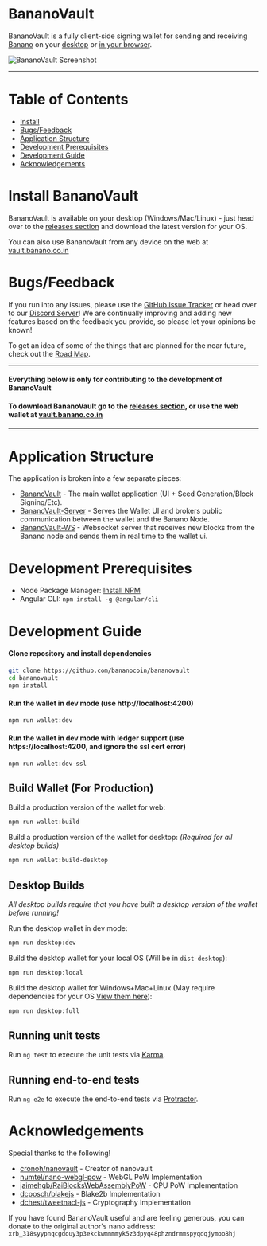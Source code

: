 # BananoVault

BananoVault is a fully client-side signing wallet for sending and receiving [Banano](https://github.com/bananocoin/banano)
on your [desktop](https://github.com/bananocoin/bananovault/releases) or [in your browser](https://vault.banano.co.in).

![BananoVault Screenshot](https://i.imgur.com/DWlPQdM.png)
___

# Table of Contents
* [Install](#install-bananovault)
* [Bugs/Feedback](#bugsfeedback)
* [Application Structure](#application-structure)
* [Development Prerequisites](#development-prerequisites)
* [Development Guide](#development-guide)
* [Acknowledgements](#acknowledgements)


# Install BananoVault
BananoVault is available on your desktop (Windows/Mac/Linux) - just head over to the [releases section](https://github.com/bananocoin/bananovault/releases) and download the latest version for your OS.

You can also use BananoVault from any device on the web at [vault.banano.co.in](https://vault.banano.co.in)


# Bugs/Feedback
If you run into any issues, please use the [GitHub Issue Tracker](https://github.com/bananocoin/bananovault/issues) or head over to our [Discord Server](https://discord.gg/SBPaSBS)!
We are continually improving and adding new features based on the feedback you provide, so please let your opinions be known!

To get an idea of some of the things that are planned for the near future, check out the [Road Map](https://github.com/bananocoin/bananovault/wiki/Road-Map).

___

#### Everything below is only for contributing to the development of BananoVault
#### To download BananoVault go to the [releases section](https://github.com/bananocoin/bananovault/releases), or use the web wallet at [vault.banano.co.in](https://vault.banano.co.in)

___

# Application Structure

The application is broken into a few separate pieces:

- [BananoVault](https://github.com/bananocoin/bananovault) - The main wallet application (UI + Seed Generation/Block Signing/Etc).
- [BananoVault-Server](https://github.com/bananocoin/bananovault-server) - Serves the Wallet UI and brokers public communication between the wallet and the Banano Node.
- [BananoVault-WS](https://github.com/bananocoin/bananovault-ws) - Websocket server that receives new blocks from the Banano node and sends them in real time to the wallet ui.


# Development Prerequisites
- Node Package Manager: [Install NPM](https://www.npmjs.com/get-npm)
- Angular CLI: `npm install -g @angular/cli`


# Development Guide
#### Clone repository and install dependencies
```bash
git clone https://github.com/bananocoin/bananovault
cd bananovault
npm install
```

#### Run the wallet in dev mode (use http://localhost:4200)
```bash
npm run wallet:dev
```

#### Run the wallet in dev mode with ledger support (use https://localhost:4200, and ignore the ssl cert error)
```bash
npm run wallet:dev-ssl
```

## Build Wallet (For Production)
Build a production version of the wallet for web:
```bash
npm run wallet:build
```

Build a production version of the wallet for desktop: *(Required for all desktop builds)*
```bash
npm run wallet:build-desktop
```

## Desktop Builds

*All desktop builds require that you have built a desktop version of the wallet before running!*

Run the desktop wallet in dev mode:
```bash
npm run desktop:dev
```

Build the desktop wallet for your local OS (Will be in `dist-desktop`):
```bash
npm run desktop:local
```

Build the desktop wallet for Windows+Mac+Linux (May require dependencies for your OS [View them here](https://www.electron.build/multi-platform-build)):
```bash
npm run desktop:full
```

## Running unit tests

Run `ng test` to execute the unit tests via [Karma](https://karma-runner.github.io).

## Running end-to-end tests

Run `ng e2e` to execute the end-to-end tests via [Protractor](http://www.protractortest.org/).

# Acknowledgements
Special thanks to the following!
- [cronoh/nanovault](https://github.com/cronoh/nanovault) - Creator of nanovault
- [numtel/nano-webgl-pow](https://github.com/numtel/nano-webgl-pow) - WebGL PoW Implementation
- [jaimehgb/RaiBlocksWebAssemblyPoW](https://github.com/jaimehgb/RaiBlocksWebAssemblyPoW) - CPU PoW Implementation
- [dcposch/blakejs](https://github.com/dcposch/blakejs) - Blake2b Implementation
- [dchest/tweetnacl-js](https://github.com/dchest/tweetnacl-js) - Cryptography Implementation

 If you have found BananoVault useful and are feeling generous, you can donate to the original author's nano address: `xrb_318syypnqcgdouy3p3ekckwmnmmyk5z3dpyq48phzndrmmspyqdqjymoo8hj`
